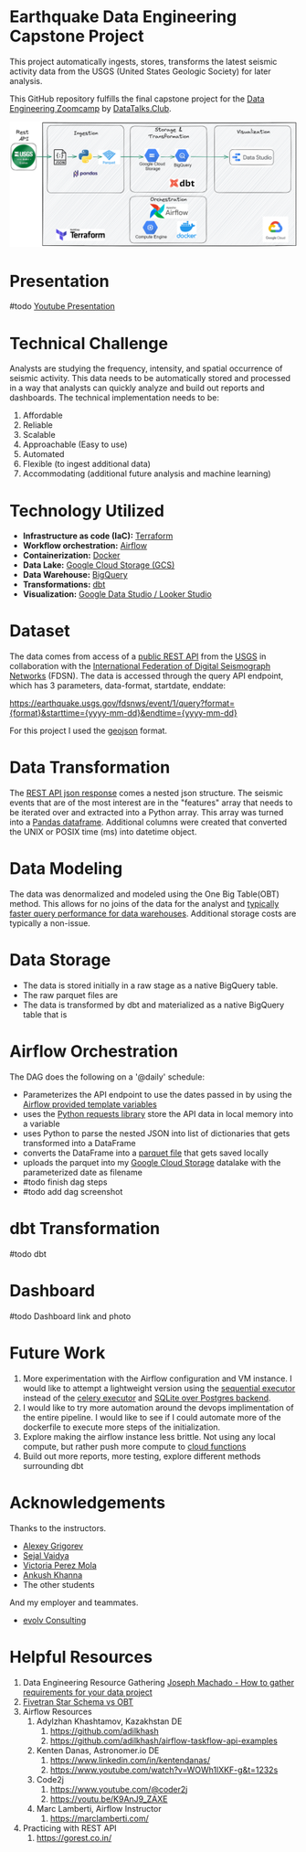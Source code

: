 # Earthquake Data Engineering Capstone Project

This project automatically ingests, stores, transforms the latest seismic activity data from the USGS (United States Geologic Society) for later analysis.

This GitHub repository fulfills the final capstone project for the [Data Engineering Zoomcamp](https://github.com/DataTalksClub/data-engineering-zoomcamp) by [DataTalks.Club](https://datatalks.club).

![Data Pipeline Architecture](https://github.com/ANelson82/de_zoomcamp_2022_earthquake_capstone/blob/main/images/architecture_earthquake.excalidraw.png)

# Presentation
#todo
[Youtube Presentation](http://youtube.com)

# Technical Challenge
Analysts are studying the frequency, intensity, and spatial occurrence of seismic activity.  This data needs to be automatically stored and processed in a way that analysts can quickly analyze and build out reports and dashboards.  The technical implementation needs to be:
1. Affordable 
1. Reliable
1. Scalable
1. Approachable (Easy to use)
1. Automated 
1. Flexible (to ingest additional data)
1. Accommodating (additional future analysis and machine learning)

# Technology Utilized
- **Infrastructure as code (IaC):** [Terraform](https://github.com/hashicorp/terraform)
- **Workflow orchestration:** [Airflow](https://airflow.apache.org/)
- **Containerization:** [Docker](https://www.docker.com/)
- **Data Lake:** [Google Cloud Storage (GCS)](https://cloud.google.com/storage)
- **Data Warehouse:** [BigQuery](https://cloud.google.com/bigquery)
- **Transformations:** [dbt](https://www.getdbt.com/)
- **Visualization:** [Google Data Studio / Looker Studio](https://lookerstudio.google.com/)

# Dataset
The data comes from access of a [public REST API](https://earthquake.usgs.gov/fdsnws/event/1/) from the [USGS](https://www.usgs.gov/) in collaboration with the [International Federation of Digital Seismograph Networks](http://www.fdsn.org/webservices/FDSN-WS-Specifications-1.0.pdf) (FDSN). The data is accessed through the query API endpoint, which has 3 parameters, data-format, startdate, enddate:

https://earthquake.usgs.gov/fdsnws/event/1/query?format={format}&starttime={yyyy-mm-dd}&endtime={yyyy-mm-dd}

For this project I used the [geojson](https://earthquake.usgs.gov/earthquakes/feed/v1.0/geojson.php) format.

# Data Transformation
The [REST API json response](de_zoomcamp_2022_earthquake_capstone/sample_data/sample_earthquake_response.json) comes a nested json structure.  The seismic events that are of the most interest are in the "features" array that needs to be iterated over and extracted into a Python array.  This array was turned into a [Pandas dataframe](https://pandas.pydata.org/docs/reference/api/pandas.DataFrame.html).  Additional columns were created that converted the UNIX or POSIX time (ms) into datetime object.

# Data Modeling
The data was denormalized and modeled using the One Big Table(OBT) method.  This allows for no joins of the data for the analyst and [typically faster query performance for data warehouses](https://www.fivetran.com/blog/star-schema-vs-obt). Additional storage costs are typically a non-issue.

# Data Storage
- The data is stored initially in a raw stage as a native BigQuery table.
- The raw parquet files are 
- The data is transformed by dbt and materialized as a native BigQuery table that is 
# Airflow Orchestration 
The DAG does the following on a '@daily' schedule:
- Parameterizes the API endpoint to use the dates passed in by using the [Airflow provided template variables](https://airflow.apache.org/docs/apache-airflow/stable/templates-ref.html)
- uses the [Python requests library](https://requests.readthedocs.io/en/latest/) store the API data in local memory into a variable
- uses Python to parse the nested JSON into list of dictionaries that gets transformed into a DataFrame
- converts the DataFrame into a [parquet file](https://parquet.apache.org/docs/) that gets saved locally
- uploads the parquet into my [Google Cloud Storage](https://cloud.google.com/storage) datalake with the parameterized date as filename
- #todo finish dag steps
- #todo add dag screenshot

# dbt Transformation
#todo dbt
# Dashboard
#todo Dashboard link and photo

# Future Work
1. More experimentation with the Airflow configuration and VM instance. I would like to attempt a lightweight version using the [sequential executor](https://airflow.apache.org/docs/apache-airflow/stable/executor/sequential.html) instead of the [celery executor](https://airflow.apache.org/docs/apache-airflow/stable/executor/celery.html) and [SQLite over Postgres backend](https://airflow.apache.org/docs/apache-airflow/stable/howto/set-up-database.html#choosing-database-backend).
1. I would like to try more automation around the devops implimentation of the entire pipeline.  I would like to see if I could automate more of the dockerfile to execute more steps of the initialization.
1. Explore making the airflow instance less brittle. Not using any local compute, but rather push more compute to [cloud functions](https://cloud.google.com/functions)
1. Build out more reports, more testing, explore different methods surrounding dbt

# Acknowledgements
Thanks to the instructors.
- [Alexey Grigorev](https://github.com/alexeygrigorev)
- [Sejal Vaidya](https://github.com/sejalv)
- [Victoria Perez Mola](https://github.com/Victoriapm)
- [Ankush Khanna](https://github.com/AnkushKhanna)
- The other students

And my employer and teammates.
- [evolv Consulting](https://evolv.consulting/)


# Helpful Resources
1. Data Engineering Resource Gathering
    [Joseph Machado - How to gather requirements for your data project](https://www.startdataengineering.com/post/n-questions-data-pipeline-req/)
1. [Fivetran Star Schema vs OBT](https://www.fivetran.com/blog/star-schema-vs-obt)
1. Airflow Resources
	1. Adylzhan Khashtamov, Kazakhstan DE
		1. https://github.com/adilkhash
		1. https://github.com/adilkhash/airflow-taskflow-api-examples
	1. Kenten Danas, Astronomer.io DE
		1. https://www.linkedin.com/in/kentendanas/
		1. https://www.youtube.com/watch?v=WOWh1lXKF-g&t=1232s
	1. Code2j
		1. https://www.youtube.com/@coder2j
		1. https://youtu.be/K9AnJ9_ZAXE
	1. Marc Lamberti, Airflow Instructor
		1. https://marclamberti.com/
1. Practicing with REST API
	1. https://gorest.co.in/